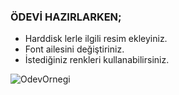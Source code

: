 ### ÖDEVİ HAZIRLARKEN;
- Harddisk lerle ilgili resim ekleyiniz.
- Font ailesini değiştiriniz.
- İstediğiniz renkleri kullanabilirsiniz.

![OdevOrnegi](https://github.com/alpulkegul/UniversityHomeWorks/assets/158475086/2337712e-ce9b-43ac-93b7-e3829393305a)
